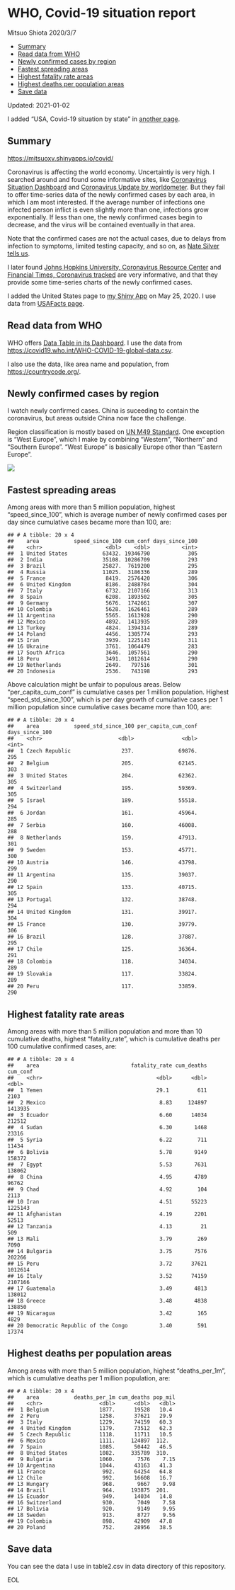 WHO, Covid-19 situation report
================
Mitsuo Shiota
2020/3/7

  - [Summary](#summary)
  - [Read data from WHO](#read-data-from-who)
  - [Newly confirmed cases by region](#newly-confirmed-cases-by-region)
  - [Fastest spreading areas](#fastest-spreading-areas)
  - [Highest fatality rate areas](#highest-fatality-rate-areas)
  - [Highest deaths per population
    areas](#highest-deaths-per-population-areas)
  - [Save data](#save-data)

Updated: 2021-01-02

I added “USA, Covid-19 situation by state” in [another page](USA.md).

## Summary

<https://mitsuoxv.shinyapps.io/covid/>

Coronavirus is affecting the world economy. Uncertaintiy is very high. I
searched around and found some informative sites, like [Coronavirus
Situation
Dashboard](https://who.maps.arcgis.com/apps/opsdashboard/index.html#/c88e37cfc43b4ed3baf977d77e4a0667)
and [Coronavirus Update by
worldometer](https://www.worldometers.info/coronavirus/). But they fail
to offer time-series data of the newly confirmed cases by each area, in
which I am most interested. If the average number of infections one
infected person inflict is even slightly more than one, infections grow
exponentially. If less than one, the newly confirmed cases begin to
decrease, and the virus will be contained eventually in that area.

Note that the confirmed cases are not the actual cases, due to delays
from infection to symptoms, limited testing capacity, and so on, as
[Nate Silver tells
us](https://fivethirtyeight.com/features/coronavirus-case-counts-are-meaningless/).

I later found [Johns Hopkins University, Coronavirus Resource
Center](https://coronavirus.jhu.edu/) and [Financial Times, Coronavirus
tracked](https://www.ft.com/content/a26fbf7e-48f8-11ea-aeb3-955839e06441)
are very informative, and that they provide some time-series charts of
the newly confirmed cases.

I added the United States page to [my Shiny
App](https://mitsuoxv.shinyapps.io/covid/) on May 25, 2020. I use data
from [USAFacts
page](https://usafacts.org/visualizations/coronavirus-covid-19-spread-map/).

## Read data from WHO

WHO offers [Data Table in its Dashboard](https://covid19.who.int/table).
I use the data from
<https://covid19.who.int/WHO-COVID-19-global-data.csv>.

I also use the data, like area name and population, from
<https://countrycode.org/>.

## Newly confirmed cases by region

I watch newly confirmed cases. China is suceeding to contain the
coronavirus, but areas outside China now face the challenge.

Region classification is mostly based on [UN M49
Standard](https://unstats.un.org/unsd/methodology/m49/). One exception
is “West Europe”, which I make by combining “Western”, “Northern” and
“Southern Europe”. “West Europe” is basically Europe other than
“Eastern Europe”.

![](README_files/figure-gfm/chart-1.png)<!-- -->

## Fastest spreading areas

Among areas with more than 5 million population, highest
“speed\_since\_100”, which is average number of newly confirmed cases
per day since cumulative cases became more than 100, are:

    ## # A tibble: 20 x 4
    ##    area           speed_since_100 cum_conf days_since_100
    ##    <chr>                    <dbl>    <dbl>          <int>
    ##  1 United States           63432. 19346790            305
    ##  2 India                   35108. 10286709            293
    ##  3 Brazil                  25827.  7619200            295
    ##  4 Russia                  11025.  3186336            289
    ##  5 France                   8419.  2576420            306
    ##  6 United Kingdom           8186.  2488784            304
    ##  7 Italy                    6732.  2107166            313
    ##  8 Spain                    6208.  1893502            305
    ##  9 Germany                  5676.  1742661            307
    ## 10 Colombia                 5628.  1626461            289
    ## 11 Argentina                5565.  1613928            290
    ## 12 Mexico                   4892.  1413935            289
    ## 13 Turkey                   4824.  1394314            289
    ## 14 Poland                   4456.  1305774            293
    ## 15 Iran                     3939.  1225143            311
    ## 16 Ukraine                  3761.  1064479            283
    ## 17 South Africa             3646.  1057561            290
    ## 18 Peru                     3491.  1012614            290
    ## 19 Netherlands              2649.   797516            301
    ## 20 Indonesia                2536.   743198            293

Above calculation might be unfair to populous areas. Below
“per\_capita\_cum\_conf” is cumulative cases per 1 million population.
Highest “speed\_std\_since\_100”, which is per day growth of cumulative
cases per 1 million population since cumulative cases became more than
100, are:

    ## # A tibble: 20 x 4
    ##    area           speed_std_since_100 per_capita_cum_conf days_since_100
    ##    <chr>                        <dbl>               <dbl>          <int>
    ##  1 Czech Republic                237.              69876.            295
    ##  2 Belgium                       205.              62145.            303
    ##  3 United States                 204.              62362.            305
    ##  4 Switzerland                   195.              59369.            305
    ##  5 Israel                        189.              55518.            294
    ##  6 Jordan                        161.              45964.            285
    ##  7 Serbia                        160.              46008.            288
    ##  8 Netherlands                   159.              47913.            301
    ##  9 Sweden                        153.              45771.            300
    ## 10 Austria                       146.              43798.            299
    ## 11 Argentina                     135.              39037.            290
    ## 12 Spain                         133.              40715.            305
    ## 13 Portugal                      132.              38748.            294
    ## 14 United Kingdom                131.              39917.            304
    ## 15 France                        130.              39779.            306
    ## 16 Brazil                        128.              37887.            295
    ## 17 Chile                         125.              36364.            291
    ## 18 Colombia                      118.              34034.            289
    ## 19 Slovakia                      117.              33824.            289
    ## 20 Peru                          117.              33859.            290

## Highest fatality rate areas

Among areas with more than 5 million population and more than 10
cumulative deaths, highest “fatality\_rate”, which is cumulative deaths
per 100 cumulative confirmed cases, are:

    ## # A tibble: 20 x 4
    ##    area                             fatality_rate cum_deaths cum_conf
    ##    <chr>                                    <dbl>      <dbl>    <dbl>
    ##  1 Yemen                                    29.1         611     2103
    ##  2 Mexico                                    8.83     124897  1413935
    ##  3 Ecuador                                   6.60      14034   212512
    ##  4 Sudan                                     6.30       1468    23316
    ##  5 Syria                                     6.22        711    11434
    ##  6 Bolivia                                   5.78       9149   158372
    ##  7 Egypt                                     5.53       7631   138062
    ##  8 China                                     4.95       4789    96762
    ##  9 Chad                                      4.92        104     2113
    ## 10 Iran                                      4.51      55223  1225143
    ## 11 Afghanistan                               4.19       2201    52513
    ## 12 Tanzania                                  4.13         21      509
    ## 13 Mali                                      3.79        269     7090
    ## 14 Bulgaria                                  3.75       7576   202266
    ## 15 Peru                                      3.72      37621  1012614
    ## 16 Italy                                     3.52      74159  2107166
    ## 17 Guatemala                                 3.49       4813   138012
    ## 18 Greece                                    3.48       4838   138850
    ## 19 Nicaragua                                 3.42        165     4829
    ## 20 Democratic Republic of the Congo          3.40        591    17374

## Highest deaths per population areas

Among areas with more than 5 million population, highest
“deaths\_per\_1m”, which is cumulative deaths per 1 million
population, are:

    ## # A tibble: 20 x 4
    ##    area           deaths_per_1m cum_deaths pop_mil
    ##    <chr>                  <dbl>      <dbl>   <dbl>
    ##  1 Belgium                1877.      19528   10.4 
    ##  2 Peru                   1258.      37621   29.9 
    ##  3 Italy                  1229.      74159   60.3 
    ##  4 United Kingdom         1179.      73512   62.3 
    ##  5 Czech Republic         1118.      11711   10.5 
    ##  6 Mexico                 1111.     124897  112.  
    ##  7 Spain                  1085.      50442   46.5 
    ##  8 United States          1082.     335789  310.  
    ##  9 Bulgaria               1060.       7576    7.15
    ## 10 Argentina              1044.      43163   41.3 
    ## 11 France                  992.      64254   64.8 
    ## 12 Chile                   992.      16608   16.7 
    ## 13 Hungary                 968.       9667    9.98
    ## 14 Brazil                  964.     193875  201.  
    ## 15 Ecuador                 949.      14034   14.8 
    ## 16 Switzerland             930.       7049    7.58
    ## 17 Bolivia                 920.       9149    9.95
    ## 18 Sweden                  913.       8727    9.56
    ## 19 Colombia                898.      42909   47.8 
    ## 20 Poland                  752.      28956   38.5

## Save data

You can see the data I use in table2.csv in data directory of this
repository.

EOL
